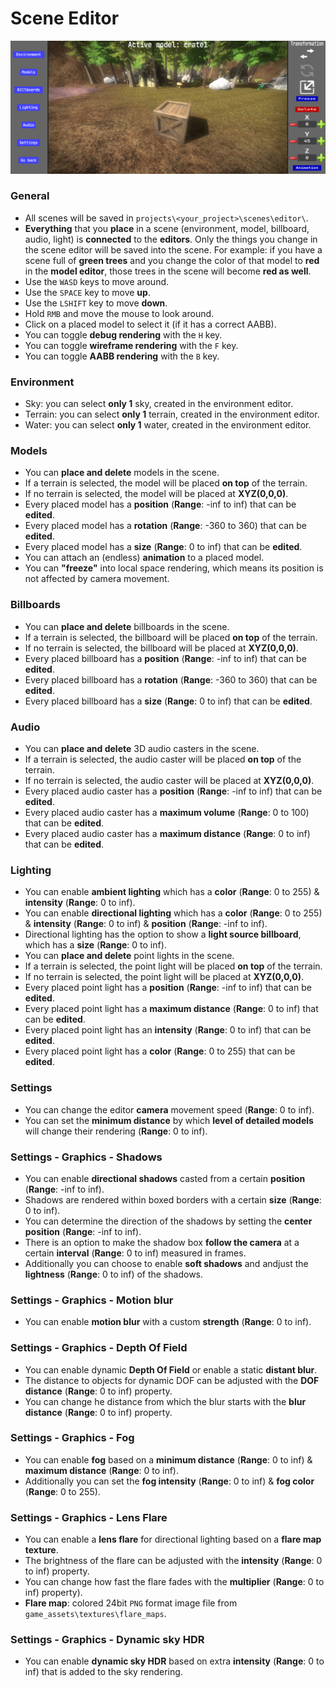 # Scene Editor
![scene](../images/scene_editor.png)
### General
- All scenes will be saved in `projects\<your_project>\scenes\editor\`.
- **Everything** that you **place** in a scene (environment, model, billboard, audio, light) is **connected** to the **editors**. Only the things you change in the scene editor will be saved into the scene. For example: if you have a scene full of **green trees** and you change the color of that model to **red** in the **model editor**, those trees in the scene will become **red as well**.
- Use the `WASD` keys to move around.
- Use the `SPACE` key to move **up**.
- Use the `LSHIFT` key to move **down**.
- Hold `RMB` and move the mouse to look around.
- Click on a placed model to select it (if it has a correct AABB).
- You can toggle **debug rendering** with the `H` key.
- You can toggle **wireframe rendering** with the `F` key.
- You can toggle **AABB rendering** with the `B` key.
### Environment
- Sky: you can select **only 1** sky, created in the environment editor.
- Terrain: you can select **only 1** terrain, created in the environment editor.
- Water: you can select **only 1** water, created in the environment editor.
### Models
- You can **place and delete** models in the scene.
- If a terrain is selected, the model will be placed **on top** of the terrain.
- If no terrain is selected, the model will be placed at **XYZ(0,0,0)**.
- Every placed model has a **position** (**Range**: -inf to inf) that can be **edited**.
- Every placed model has a **rotation** (**Range**: -360 to 360) that can be **edited**.
- Every placed model has a **size** (**Range**: 0 to inf) that can be **edited**.
- You can attach an (endless) **animation** to a placed model.
- You can **"freeze"** into local space rendering, which means its position is not affected by camera movement.
### Billboards
- You can **place and delete** billboards in the scene.
- If a terrain is selected, the billboard will be placed **on top** of the terrain.
- If no terrain is selected, the billboard will be placed at **XYZ(0,0,0)**.
- Every placed billboard has a **position** (**Range**: -inf to inf) that can be **edited**.
- Every placed billboard has a **rotation** (**Range**: -360 to 360) that can be **edited**.
- Every placed billboard has a **size** (**Range**: 0 to inf) that can be **edited**.
### Audio
- You can **place and delete** 3D audio casters in the scene.
- If a terrain is selected, the audio caster will be placed **on top** of the terrain.
- If no terrain is selected, the audio caster will be placed at **XYZ(0,0,0)**.
- Every placed audio caster has a **position** (**Range**: -inf to inf) that can be **edited**.
- Every placed audio caster has a **maximum volume** (**Range**: 0 to 100) that can be **edited**.
- Every placed audio caster has a **maximum distance** (**Range**: 0 to inf) that can be **edited**.
### Lighting
- You can enable **ambient lighting** which has a **color** (**Range**: 0 to 255) & **intensity** (**Range**: 0 to inf).
- You can enable **directional lighting** which has a **color** (**Range**: 0 to 255) & **intensity** (**Range**: 0 to inf) & **position** (**Range**: -inf to inf).
- Directional lighting has the option to show a **light source billboard**, which has a **size** (**Range**: 0 to inf).
- You can **place and delete** point lights in the scene.
- If a terrain is selected, the point light will be placed **on top** of the terrain.
- If no terrain is selected, the point light will be placed at **XYZ(0,0,0)**.
- Every placed point light has a **position** (**Range**: -inf to inf) that can be **edited**.
- Every placed point light has a **maximum distance** (**Range**: 0 to inf) that can be **edited**.
- Every placed point light has an **intensity** (**Range**: 0 to inf) that can be **edited**.
- Every placed point light has a **color** (**Range**: 0 to 255) that can be **edited**.
### Settings
- You can change the editor **camera** movement speed (**Range**: 0 to inf).
- You can set the **minimum distance** by which **level of detailed models** will change their rendering (**Range**: 0 to inf).
### Settings - Graphics - Shadows
- You can enable **directional shadows** casted from a certain **position** (**Range**: -inf to inf).
- Shadows are rendered within boxed borders with a certain **size** (**Range**: 0 to inf).
- You can determine the direction of the shadows by setting the **center position** (**Range**: -inf to inf).
- There is an option to make the shadow box **follow the camera** at a certain **interval** (**Range**: 0 to inf) measured in frames.
- Additionally you can choose to enable **soft shadows** and andjust the **lightness** (**Range**: 0 to inf) of the shadows.
### Settings - Graphics - Motion blur
- You can enable **motion blur** with a custom **strength** (**Range**: 0 to inf).
### Settings - Graphics - Depth Of Field
- You can enable dynamic **Depth Of Field** or enable a static **distant blur**.
- The distance to objects for dynamic DOF can be adjusted with the **DOF distance** (**Range**: 0 to inf) property.
- You can change he distance from which the blur starts with the **blur distance** (**Range**: 0 to inf) property.
### Settings - Graphics - Fog
- You can enable **fog** based on a **minimum distance** (**Range**: 0 to inf) & **maximum distance** (**Range**: 0 to inf).
- Additionally you can set the **fog intensity** (**Range**: 0 to inf) & **fog color** (**Range**: 0 to 255).
### Settings - Graphics - Lens Flare
- You can enable a **lens flare** for directional lighting based on a **flare map texture**.
- The brightness of the flare can be adjusted with the **intensity** (**Range**: 0 to inf) property.
- You can change how fast the flare fades with the **multiplier** (**Range**: 0 to inf) property).
- **Flare map**: colored 24bit `PNG` format image file from `game_assets\textures\flare_maps`.
### Settings - Graphics - Dynamic sky HDR
- You can enable **dynamic sky HDR** based on extra **intensity** (**Range**: 0 to inf) that is added to the sky rendering.
